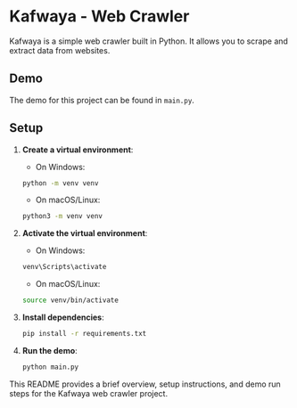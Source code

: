 # Kafwaya - Web Crawler

Kafwaya is a simple web crawler built in Python. It allows you to scrape and extract data from websites.

## Demo

The demo for this project can be found in `main.py`.

## Setup

1. **Create a virtual environment**:

   - On Windows:

   ```bash
   python -m venv venv
   ```

   - On macOS/Linux:

   ```bash
   python3 -m venv venv
   ```

2. **Activate the virtual environment**:

   - On Windows:

   ```bash
   venv\Scripts\activate
   ```

   - On macOS/Linux:

   ```bash
   source venv/bin/activate
   ```

3. **Install dependencies**:

   ```bash
   pip install -r requirements.txt
   ```

4. **Run the demo**:
   ```bash
   python main.py
   ```

This README provides a brief overview, setup instructions, and demo run steps for the Kafwaya web crawler project.
